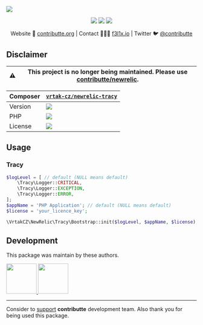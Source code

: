 ![](https://heatbadger.now.sh/github/readme/contributte/newrelic-tracy/?deprecated=1)

<p align=center>
    <a href="https://bit.ly/ctteg"><img src="https://badgen.net/badge/support/gitter/cyan"></a>
    <a href="https://bit.ly/cttfo"><img src="https://badgen.net/badge/support/forum/yellow"></a>
    <a href="https://contributte.org/partners.html"><img src="https://badgen.net/badge/sponsor/donations/F96854"></a>
</p>

<p align=center>
    Website 🚀 <a href="https://contributte.org">contributte.org</a> | Contact 👨🏻‍💻 <a href="https://f3l1x.io">f3l1x.io</a> | Twitter 🐦 <a href="https://twitter.com/contributte">@contributte</a>
</p>

## Disclaimer

| :warning: | This project is no longer being maintained. Please use [contributte/newrelic](https://github.com/contributte/newrelic).
|---|---|

| Composer | [`vrtak-cz/newrelic-tracy`](https://packagist.org/vrtak-cz/newrelic-tracy) |
|---| --- |
| Version | ![](https://badgen.net/packagist/v/vrtak-cz/newrelic-tracy) |
| PHP | ![](https://badgen.net/packagist/php/vrtak-cz/newrelic-tracy) |
| License | ![](https://badgen.net/github/license/contributte/newrelic-tracy) |

## Usage

### Tracy

```php
$logLevel = [ // default (NULL means default)
    \Tracy\Logger::CRITICAL,
    \Tracy\Logger::EXCEPTION,
    \Tracy\Logger::ERROR,
];
$appName = 'PHP Application'; // default (NULL means default)
$license = 'your_licence_key';

\VrtakCZ\NewRelic\Tracy\Bootstrap::init($logLevel, $appName, $license); // all parameters are optional
```

## Development

This package was maintain by these authors.

<a href="https://github.com/f3l1x">
  <img width="80" height="80" src="https://avatars2.githubusercontent.com/u/538058?v=3&s=80">
</a>

<a href="https://github.com/Vrtak-CZ">
  <img width="80" height="80" src="https://avatars2.githubusercontent.com/u/112567?v=3&s=80">
</a>

-----

Consider to [support](https://contributte.org/partners.html) **contributte** development team.
Also thank you for being used this package.
